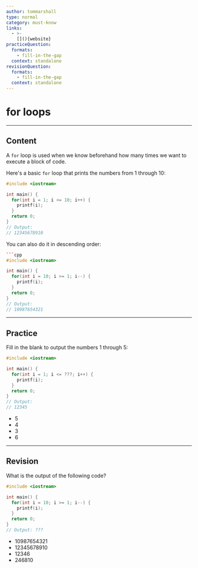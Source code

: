 ```yaml
---
author: tommarshall
type: normal
category: must-know
links:
  - >-
    [](){website}
practiceQuestion:
  formats:
    - fill-in-the-gap
  context: standalone
revisionQuestion:
  formats:
    - fill-in-the-gap
  context: standalone
---
```


# for loops

---
## Content

A `for` loop is used when we know beforehand how many times we want to execute a block of code.

Here's a basic `for` loop that prints the numbers from 1 through 10:
```cpp
#include <iostream>

int main() {
  for(int i = 1; i <= 10; i++) {
    printf(i);
  }
  return 0;
}
// Output: 
// 12345678910
```

You can also do it in descending order:
```cpp
```cpp
#include <iostream>

int main() {
  for(int i = 10; i >= 1; i--) {
    printf(i);
  }
  return 0;
}
// Output: 
// 10987654321
```

---
## Practice

Fill in the blank to output the numbers 1 through 5:

```cpp
#include <iostream>

int main() {
  for(int i = 1; i <= ???; i++) {
    printf(i);
  }
  return 0;
}
// Output: 
// 12345
```

- 5
- 4
- 3
- 6

---
## Revision

What is the output of the following code?

```cpp
#include <iostream>

int main() {
  for(int i = 10; i >= 1; i--) {
    printf(i);
  }
  return 0;
}
// Output: ???
```

- 10987654321
- 12345678910
- 12346
- 246810